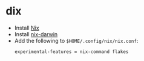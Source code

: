 # dix

- Install [Nix](https://nix.dev/tutorials/install-nix)
- Install [nix-darwin](https://github.com/LnL7/nix-darwin)
- Add the following to `$HOME/.config/nix/nix.conf`:
  ```bash
  experimental-features = nix-command flakes
  ```
